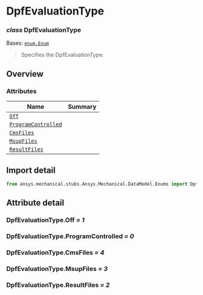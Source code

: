 <a id="dpfevaluationtype"></a>

# DpfEvaluationType

<a id="DpfEvaluationType"></a>

### *class* DpfEvaluationType

Bases: [`enum.Enum`](https://docs.python.org/3/library/enum.html#enum.Enum)

> Specifies the DpfEvaluationType.

> <!-- !! processed by numpydoc !! -->

<a id="overview"></a>

## Overview

### Attributes

| Name | Summary |
|-------------------------------------------------------------|----|
| [`Off`](#DpfEvaluationType.Off)                             |    |
| [`ProgramControlled`](#DpfEvaluationType.ProgramControlled) |    |
| [`CmsFiles`](#DpfEvaluationType.CmsFiles)                   |    |
| [`MsupFiles`](#DpfEvaluationType.MsupFiles)                 |    |
| [`ResultFiles`](#DpfEvaluationType.ResultFiles)             |    |

<a id="import-detail"></a>

## Import detail

```python
from ansys.mechanical.stubs.Ansys.Mechanical.DataModel.Enums import DpfEvaluationType
```

<a id="attribute-detail"></a>

## Attribute detail

<a id="DpfEvaluationType.Off"></a>

### DpfEvaluationType.Off *= 1*

<a id="DpfEvaluationType.ProgramControlled"></a>

### DpfEvaluationType.ProgramControlled *= 0*

<a id="DpfEvaluationType.CmsFiles"></a>

### DpfEvaluationType.CmsFiles *= 4*

<a id="DpfEvaluationType.MsupFiles"></a>

### DpfEvaluationType.MsupFiles *= 3*

<a id="DpfEvaluationType.ResultFiles"></a>

### DpfEvaluationType.ResultFiles *= 2*
